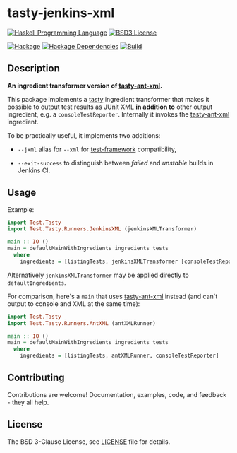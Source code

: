 # tasty-jenkins-xml

[![Haskell Programming Language](https://img.shields.io/badge/language-Haskell-blue.svg)](http://www.haskell.org)
[![BSD3 License](http://img.shields.io/badge/license-BSD3-brightgreen.svg)](https://tldrlegal.com/license/bsd-3-clause-license-%28revised%29)

[![Hackage](http://img.shields.io/hackage/v/tasty-jenkins-xml.svg)](https://hackage.haskell.org/package/tasty-jenkins-xml)
[![Hackage Dependencies](https://img.shields.io/hackage-deps/v/tasty-jenkins-xml.svg)](http://packdeps.haskellers.com/reverse/tasty-jenkins-xml)
[![Build](https://travis-ci.org/IxpertaSolutions/tasty-jenkins-xml.svg?branch=master)](https://travis-ci.org/IxpertaSolutions/tasty-jenkins-xml)

## Description

**An ingredient transformer version of [tasty-ant-xml][tasty-ant-xml].**

This package implements a [tasty][] ingredient transformer that makes it
possible to output test results as JUnit XML **in addition to** other output
ingredient, e.g. a `consoleTestReporter`. Internally it invokes the
[tasty-ant-xml][] ingredient.

To be practically useful, it implements two additions:

 * `--jxml` alias for `--xml` for [test-framework][] compatibility,

 * `--exit-success` to distinguish between _failed_ and _unstable_ builds in
   Jenkins CI.

[tasty]: https://hackage.haskell.org/package/tasty
[tasty-ant-xml]: https://hackage.haskell.org/package/tasty-ant-xml
[test-framework]: https://hackage.haskell.org/package/test-framework

## Usage

Example:

```haskell
import Test.Tasty
import Test.Tasty.Runners.JenkinsXML (jenkinsXMLTransformer)

main :: IO ()
main = defaultMainWithIngredients ingredients tests
  where
    ingredients = [listingTests, jenkinsXMLTransformer [consoleTestReporter]]
```

Alternatively `jenkinsXMLTransformer` may be applied directly to
`defaultIngredients`.

For comparison, here's a `main` that uses [tasty-ant-xml][] instead (and can't
output to console and XML at the same time):

```haskell
import Test.Tasty
import Test.Tasty.Runners.AntXML (antXMLRunner)

main :: IO ()
main = defaultMainWithIngredients ingredients tests
  where
    ingredients = [listingTests, antXMLRunner, consoleTestReporter]
```

## Contributing

Contributions are welcome! Documentation, examples, code, and feedback - they
all help.

## License

The BSD 3-Clause License, see [LICENSE][] file for details.

[LICENSE]: https://github.com/IxpertaSolutions/tasty-jenkins-xml/blob/master/LICENSE
